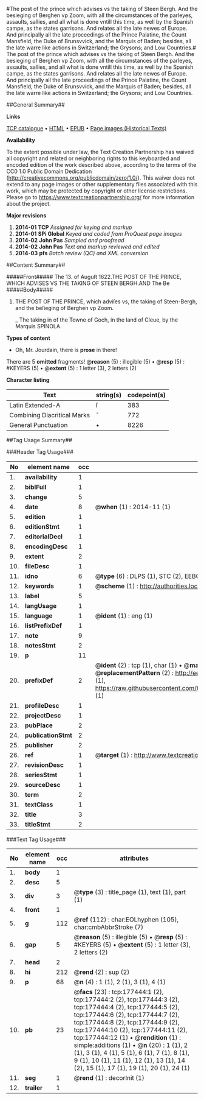 #The post of the prince which advises vs the taking of Steen Bergh. And the besieging of Berghen vp Zoom, with all the circumstances of the parleyes, assaults, sallies, and all what is done vntill this time, as well by the Spanish campe, as the states garrisons. And relates all the late newes of Europe. And principally all the late proceedings of the Prince Palatine, the Count Mansfield, the Duke of Brunsvvick, and the Marquis of Baden; besides, all the late warre like actions in Switzerland; the Grysons; and Low Countries.#
The post of the prince which advises vs the taking of Steen Bergh. And the besieging of Berghen vp Zoom, with all the circumstances of the parleyes, assaults, sallies, and all what is done vntill this time, as well by the Spanish campe, as the states garrisons. And relates all the late newes of Europe. And principally all the late proceedings of the Prince Palatine, the Count Mansfield, the Duke of Brunsvvick, and the Marquis of Baden; besides, all the late warre like actions in Switzerland; the Grysons; and Low Countries.

##General Summary##

**Links**

[TCP catalogue](http://www.ota.ox.ac.uk/tcp/)  • 
[HTML](http://tei.it.ox.ac.uk/tcp/Texts-HTML/free/B14/B14991.html)  • 
[EPUB](http://tei.it.ox.ac.uk/tcp/Texts-EPUB/free/B14/B14991.epub) • 
[Page images (Historical Texts)](https://historicaltexts.jisc.ac.uk/eebo-99838861e)

**Availability**

To the extent possible under law, the Text Creation Partnership has waived all copyright and related or neighboring rights to this keyboarded and encoded edition of the work described above, according to the terms of the CC0 1.0 Public Domain Dedication (http://creativecommons.org/publicdomain/zero/1.0/). This waiver does not extend to any page images or other supplementary files associated with this work, which may be protected by copyright or other license restrictions. Please go to https://www.textcreationpartnership.org/ for more information about the project.

**Major revisions**

1. __2014-01__ __TCP__ *Assigned for keying and markup*
1. __2014-01__ __SPi Global__ *Keyed and coded from ProQuest page images*
1. __2014-02__ __John Pas__ *Sampled and proofread*
1. __2014-02__ __John Pas__ *Text and markup reviewed and edited*
1. __2014-03__ __pfs__ *Batch review (QC) and XML conversion*

##Content Summary##

#####Front#####
The 13. of Auguſt 1622.THE POST OF THE PRINCE, WHICH ADVISES VS THE TAKING OF STEEN BERGH.AND The Be
#####Body#####

1. THE POST OF THE PRINCE, which adviſes vs, the taking of Steen-Bergh, and the beſieging of Berghen vp Zoom.

    _ The taking in of the Towne of Goch, in the land of Cleue, by the Marquis SPINOLA.

**Types of content**

  * Oh, Mr. Jourdain, there is **prose** in there!

There are 5 **omitted** fragments! 
 @__reason__ (5) : illegible (5)  •  @__resp__ (5) : #KEYERS (5)  •  @__extent__ (5) : 1 letter (3), 2 letters (2)

**Character listing**


|Text|string(s)|codepoint(s)|
|---|---|---|
|Latin Extended-A|ſ|383|
|Combining             Diacritical Marks|̄|772|
|General Punctuation|•|8226|

##Tag Usage Summary##

###Header Tag Usage###

|No|element name|occ|attributes|
|---|---|---|---|
|1.|__availability__|1||
|2.|__biblFull__|1||
|3.|__change__|5||
|4.|__date__|8| @__when__ (1) : 2014-11 (1)|
|5.|__edition__|1||
|6.|__editionStmt__|1||
|7.|__editorialDecl__|1||
|8.|__encodingDesc__|1||
|9.|__extent__|2||
|10.|__fileDesc__|1||
|11.|__idno__|6| @__type__ (6) : DLPS (1), STC (2), EEBO-CITATION (1), PROQUEST (1), VID (1)|
|12.|__keywords__|1| @__scheme__ (1) : http://authorities.loc.gov/ (1)|
|13.|__label__|5||
|14.|__langUsage__|1||
|15.|__language__|1| @__ident__ (1) : eng (1)|
|16.|__listPrefixDef__|1||
|17.|__note__|9||
|18.|__notesStmt__|2||
|19.|__p__|11||
|20.|__prefixDef__|2| @__ident__ (2) : tcp (1), char (1)  •  @__matchPattern__ (2) : ([0-9\-]+):([0-9IVX]+) (1), (.+) (1)  •  @__replacementPattern__ (2) : http://eebo.chadwyck.com/downloadtiff?vid=$1&page=$2 (1), https://raw.githubusercontent.com/textcreationpartnership/Texts/master/tcpchars.xml#$1 (1)|
|21.|__profileDesc__|1||
|22.|__projectDesc__|1||
|23.|__pubPlace__|2||
|24.|__publicationStmt__|2||
|25.|__publisher__|2||
|26.|__ref__|1| @__target__ (1) : http://www.textcreationpartnership.org/docs/. (1)|
|27.|__revisionDesc__|1||
|28.|__seriesStmt__|1||
|29.|__sourceDesc__|1||
|30.|__term__|2||
|31.|__textClass__|1||
|32.|__title__|3||
|33.|__titleStmt__|2||


###Text Tag Usage###

|No|element name|occ|attributes|
|---|---|---|---|
|1.|__body__|1||
|2.|__desc__|5||
|3.|__div__|3| @__type__ (3) : title_page (1), text (1), part (1)|
|4.|__front__|1||
|5.|__g__|112| @__ref__ (112) : char:EOLhyphen (105), char:cmbAbbrStroke (7)|
|6.|__gap__|5| @__reason__ (5) : illegible (5)  •  @__resp__ (5) : #KEYERS (5)  •  @__extent__ (5) : 1 letter (3), 2 letters (2)|
|7.|__head__|2||
|8.|__hi__|212| @__rend__ (2) : sup (2)|
|9.|__p__|68| @__n__ (4) : 1 (1), 2 (1), 3 (1), 4 (1)|
|10.|__pb__|23| @__facs__ (23) : tcp:177444:1 (2), tcp:177444:2 (2), tcp:177444:3 (2), tcp:177444:4 (2), tcp:177444:5 (2), tcp:177444:6 (2), tcp:177444:7 (2), tcp:177444:8 (2), tcp:177444:9 (2), tcp:177444:10 (2), tcp:177444:11 (2), tcp:177444:12 (1)  •  @__rendition__ (1) : simple:additions (1)  •  @__n__ (20) : 1 (1), 2 (1), 3 (1), 4 (1), 5 (1), 6 (1), 7 (1), 8 (1), 9 (1), 10 (1), 11 (1), 12 (1), 13 (1), 14 (2), 15 (1), 17 (1), 19 (1), 20 (1), 24 (1)|
|11.|__seg__|1| @__rend__ (1) : decorInit (1)|
|12.|__trailer__|1||

